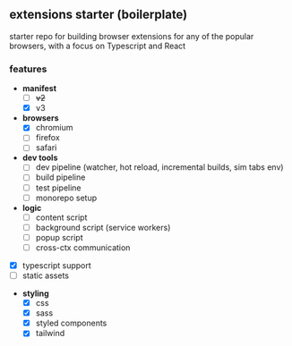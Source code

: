 ## extensions starter (boilerplate)

starter repo for building browser extensions for any of the popular browsers, with a focus on Typescript and React

### features

- **manifest**
  - [ ] ~~v2~~
  - [x] v3
- **browsers**
  - [x] chromium
  - [ ] firefox
  - [ ] safari
- **dev tools**
  - [ ] dev pipeline (watcher, hot reload, incremental builds, sim tabs env)
  - [ ] build pipeline
  - [ ] test pipeline
  - [ ] monorepo setup
- **logic**
  - [ ] content script
  - [ ] background script (service workers)
  - [ ] popup script
  - [ ] cross-ctx communication
- [x] typescript support
- [ ] static assets
- **styling**
  - [x] css
  - [x] sass
  - [x] styled components
  - [x] tailwind
